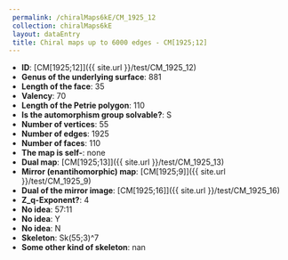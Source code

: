 ```yaml
--- 
 permalink: /chiralMaps6kE/CM_1925_12 
 collection: chiralMaps6kE
 layout: dataEntry
 title: Chiral maps up to 6000 edges - CM[1925;12]
---
```


- **ID**: [CM[1925;12]]({{ site.url }}/test/CM_1925_12)
- **Genus of the underlying surface**: 881
- **Length of the face**: 35
- **Valency**: 70
- **Length of the Petrie polygon**: 110
- **Is the automorphism group solvable?**: S
- **Number of vertices**: 55
- **Number of edges**: 1925
- **Number of faces**: 110
- **The map is self-**: none
- **Dual map**: [CM[1925;13]]({{ site.url }}/test/CM_1925_13)
- **Mirror (enantihomorphic) map**: [CM[1925;9]]({{ site.url }}/test/CM_1925_9)
- **Dual of the mirror image**: [CM[1925;16]]({{ site.url }}/test/CM_1925_16)
- **Z_q-Exponent?**: 4
- **No idea**:  57:11
- **No idea**: Y
- **No idea**: N
- **Skeleton**: Sk(55;3)^7
- **Some other kind of skeleton**: nan

